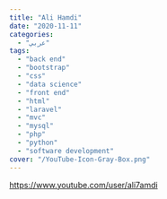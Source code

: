 ```yaml
---
title: "Ali Hamdi"
date: "2020-11-11"
categories:
  - "عربي"
tags:
  - "back end"
  - "bootstrap"
  - "css"
  - "data science"
  - "front end"
  - "html"
  - "laravel"
  - "mvc"
  - "mysql"
  - "php"
  - "python"
  - "software development"
cover: "/YouTube-Icon-Gray-Box.png"
---
```


https://www.youtube.com/user/ali7amdi
